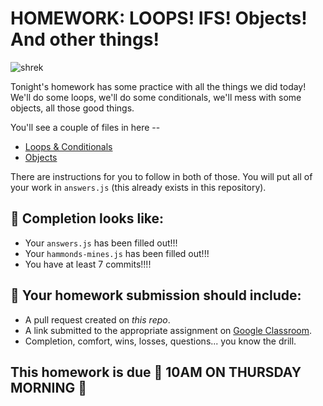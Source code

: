# HOMEWORK: LOOPS! IFS! Objects! And other things!

![shrek](https://media.giphy.com/media/MDXomrcGshGso/source.gif)

Tonight's homework has some practice with all the things we did today! We'll do some loops, we'll do some conditionals, we'll mess with some objects, all those good things.

You'll see a couple of files in here --
- [Loops & Conditionals](./loops-conditionals.md)
- [Objects](./objects.md)

There are instructions for you to follow in both of those. You will put all of your work in `answers.js` (this already exists in this repository).

## 🚀 Completion looks like:

- Your `answers.js` has been filled out!!!
- Your `hammonds-mines.js` has been filled out!!!
- You have at least 7 commits!!!!

## 🚀 Your homework submission should include:

- A pull request created on _this repo_.
- A link submitted to the appropriate assignment on [Google Classroom](https://classroom.google.com/u/0/w/MTI4MTM1MjgyNDYw/t/all).
- Completion, comfort, wins, losses, questions... you know the drill.

## This homework is due 🚨 10AM ON THURSDAY MORNING 🚨